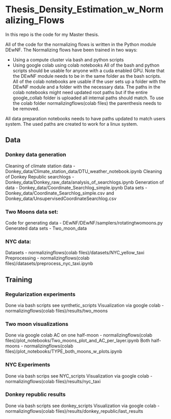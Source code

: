 # Thesis_Density_Estimation_w_Normalizing_Flows
In this repo is the code for my Master thesis.

All of the code for the normalizing flows is written in the Python module DEwNF.
The Normalizing flows have been trained in two ways:
- Using a compute cluster via bash and python scripts
- Using google colab using colab notebooks
All of the bash and python scripts should be usable for anyone with a cuda enabled GPU. Note that the DEwNF module needs to be in the same folder as the bash scripts.
All of the colab notebooks are usable if the user sets up a folder with the DEwNF module and a folder with the necessary data. The paths in the colab notebooks might need updated root paths but if the entire google_collab folder is uploaded all internal paths should match. To use the colab folder normalizingflows(colab files) the parenthesis needs to be removed.

All data preparation notebooks needs to have paths updated to match users system. The used paths are created to work for a linux system.

## Data
### Donkey data generation
Cleaning of climate station data - Donkey_data/Climate_station_data/DTU_weather_notebook.ipynb
Cleaning of Donkey Republic searchlogs - Donkey_data/Donkey_raw_data/analysis_of_searchlogs.ipynb
Generation of data - Donkey_data/Coordinate_Searchlog_simple.ipynb
Data sets - Donkey_data/Coordinate_Searchlog_simple.csv and Donkey_data/UnsupervisedCoordinateSearchlog.csv

### Two Moons data set:
Code for generating data - DEwNF/DEwNF/samplers/rotatingtwomoons.py
Generated data sets - Two_moon_data

### NYC data:
Datasets - normalizingflows(colab files)/datasets/NYC_yellow_taxi
Preprocessing - normalizingflows(colab files)/datasets/preprocess_nyc_taxi.ipynb

## Training
### Regularization experiments
Done via bash scripts see synthetic_scripts
Visualization via google colab - normalizingflows(colab files)/results/two_moons

### Two moon visualizations
Done via google colab
AC on one half-moon - normalizingflows(colab files)/plot_notebooks/Two_moons_plot_and_AC_per_layer.ipynb
Both half-moons - normalizingflows(colab files)/plot_notebooks/TYPE_both_moons_w_plots.ipynb

### NYC Experiments
Done via bash scrips see NYC_scripts
Visualization via google colab - normalizingflows(colab files)/results/nyc_taxi

### Donkey republic results
Done via bash scripts see donkey_scripts
Visualization via google colab - normalizingflows(colab files)/results/donkey_republic/last_results
